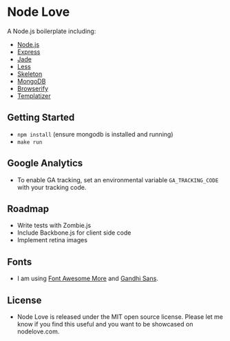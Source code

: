 # Node Love

A Node.js boilerplate including:

- [Node.js](http://nodejs.org/)
- [Express](http://expressjs.com/)
- [Jade](http://jade-lang.com/)
- [Less](http://lesscss.org/)
- [Skeleton](http://www.getskeleton.com/)
- [MongoDB](http://www.mongodb.org/)
- [Browserify](https://github.com/substack/node-browserify)
- [Templatizer](https://github.com/HenrikJoreteg/templatizer)


## Getting Started

- `npm install` (ensure mongodb is installed and running)
- `make run`

## Google Analytics

- To enable GA tracking, set an environmental variable `GA_TRACKING_CODE` with your tracking code.

## Roadmap

- Write tests with Zombie.js
- Include Backbone.js for client side code
- Implement retina images

## Fonts

- I am using [Font Awesome More](https://github.com/gregoryloucas/Font-Awesome-More) and [Gandhi Sans](http://www.fontsquirrel.com/fonts/gandhi-sans).

## License

- Node Love is released under the MIT open source license. Please let me know if you find this useful and you want to be showcased on nodelove.com.